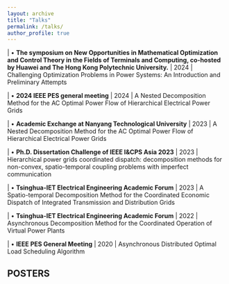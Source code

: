 ```yaml
---
layout: archive
title: "Talks"
permalink: /talks/
author_profile: true
---
```

| • **The symposium on New Opportunities in Mathematical Optimization and Control Theory in the Fields of Terminals and Computing, co-hosted by Huawei and The Hong Kong Polytechnic University.**                                  |                                                 2024 
| Challenging Optimization Problems in Power Systems: An Introduction and Preliminary Attempts 

| • **2024 IEEE PES general meeting**                                                          |                                                 2024 
| A Nested Decomposition Method for the AC Optimal Power Flow of Hierarchical Electrical Power Grids 

| • **Academic Exchange at Nanyang Technological University**                                  |                                                 2023 
| A Nested Decomposition Method for the AC Optimal Power Flow of Hierarchical Electrical Power Grids 

| • **Ph.D. Dissertation Challenge of IEEE I&CPS Asia 2023**                                   |                                                 2023 
| Hierarchical power grids coordinated dispatch: decomposition methods for non-convex, spatio-temporal coupling problems with imperfect communication 

| •	**Tsinghua-IET Electrical Engineering Academic Forum**                                     |                                                 2023 
| A Spatio-temporal Decomposition Method for the Coordinated Economic Dispatch of Integrated Transmission and Distribution Grids 

| • **Tsinghua-IET Electrical Engineering Academic Forum**                                     |                                                 2022 
| Asynchronous Decomposition Method for the Coordinated Operation of Virtual Power Plants 

| •	**IEEE PES General Meeting**                                                               |                                                 2020 
| Asynchronous Distributed Optimal Load Scheduling Algorithm 

POSTERS
-----

